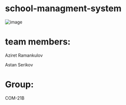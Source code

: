 # school-managment-system
![image](https://user-images.githubusercontent.com/75328752/208731109-02ef8f0d-ec73-4c28-b4f8-09560778da44.png)

# team members:
Aziret Ramankulov

Astan Serikov 

# Group:
COM-21B
